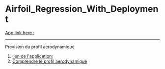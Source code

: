 # Airfoil_Regression_With_Deployment
[App link here :](https://airfoil-prediction87.herokuapp.com)





------------------
Prevision du profil aerodynamique
1. [lien de l'application:](https://airfoil-prediction87.herokuapp.com)
2. [Comprendre le profil aerodynamique](https://fr.wikipedia.org/wiki/Profil_(a%C3%A9rodynamique))
